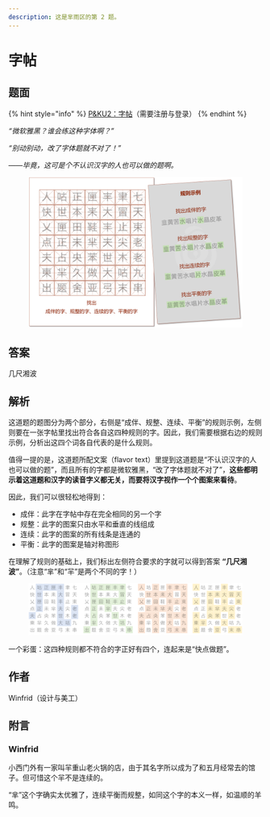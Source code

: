 ```yaml
---
description: 这是芈雨区的第 2 题。
---
```


# 字帖

## 题面

{% hint style="info" %}
[P\&KU2：字帖](https://pnku2.pkupuzzle.art/#/game/miyu/prob\_02)（需要注册与登录）
{% endhint %}

_“微软雅黑？谁会练这种字体啊？”_

_“别动别动，改了字体题就不对了！”_

_——毕竟，这可是个不认识汉字的人也可以做的题啊。_

<figure><img src="../../../.gitbook/assets/image (195).png" alt=""><figcaption></figcaption></figure>

## 答案

几尺湘波

## 解析

这道题的题图分为两个部分，右侧是“成伴、规整、连续、平衡”的规则示例，左侧则要在一张字帖里找出符合各自这四种规则的字。因此，我们需要根据右边的规则示例，分析出这四个词各自代表的是什么规则。

值得一提的是，这道题所配文案（flavor text）里提到这道题是“不认识汉字的人也可以做的题”，而且所有的字都是微软雅黑，“改了字体题就不对了”，**这些都明示着这道题和汉字的读音字义都无关，而要将汉字视作一个个图案来看待**。

因此，我们可以很轻松地得到：

* 成伴：此字在字帖中存在完全相同的另一个字
* 规整：此字的图案只由水平和垂直的线组成
* 连续：此字的图案的所有线条是连通的
* 平衡：此字的图案是轴对称图形

在理解了规则的基础上，我们标出左侧符合要求的字就可以得到答案 **“几尺湘波”**。（注意“芈”和“羋”是两个不同的字！）

<figure><img src="../../../.gitbook/assets/image-20230512053547610.png" alt=""><figcaption></figcaption></figure>

一个彩蛋：这四种规则都不符合的字正好有四个，连起来是“快点做题”。

## 作者

Winfrid（设计与美工）

## 附言

### Winfrid

小西门外有一家叫羋重山老火锅的店，由于其名字所以成为了和五月经常去的馆子。但可惜这个羋不是连续的。

“芈”这个字确实太优雅了，连续平衡而规整，如同这个字的本义一样，如温顺的羊鸣。
